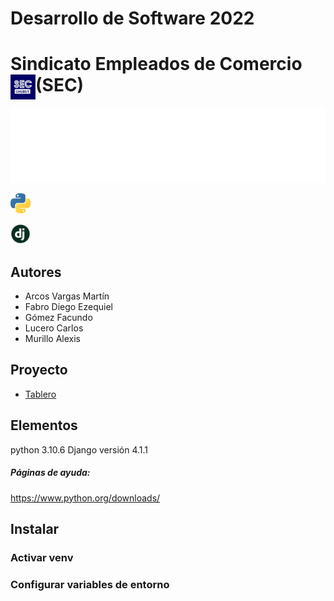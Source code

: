 # Desarrollo de Software 2022

#  Sindicato Empleados de Comercio (SEC) <img align="left" style ="text-align: left- margin-right= 10px;" alt="GIF" src="README/icon/SEC.jpg"  width="40" height="40"/>

<img height="120" alt="SEC" width="100%" src="README/marquee.svg" />

<a href="https://www.python.org/" title="Python"><img src="README/icon/python.png" /></a>

<a href="https://www.djangoproject.com/" title="Python"><img src="README/icon/django.png" width="32" height="32"/></a>


## Autores
- Arcos Vargas Martín
- Fabro Diego Ezequiel
- Gómez Facundo
- Lucero Carlos
- Murillo Alexis

## Proyecto
- [Tablero](https://github.com/orgs/UNPSJB/projects/9)

## Elementos
python 3.10.6
Django versión 4.1.1

##### Páginas de ayuda:
<a> https://www.python.org/downloads/ </a>

## Instalar

### Activar venv

### Configurar variables de entorno 


